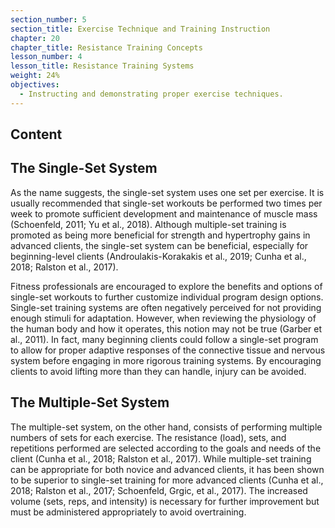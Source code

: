 ```yaml
---
section_number: 5
section_title: Exercise Technique and Training Instruction
chapter: 20
chapter_title: Resistance Training Concepts
lesson_number: 4
lesson_title: Resistance Training Systems
weight: 24%
objectives:
  - Instructing and demonstrating proper exercise techniques.
---
```


## Content
## The Single-Set System

As the name suggests, the single-set system uses one set per exercise. It is usually recommended that single-set workouts be performed two times per week to promote sufficient development and maintenance of muscle mass (Schoenfeld, 2011; Yu et al., 2018). Although multiple-set training is promoted as being more beneficial for strength and hypertrophy gains in advanced clients, the single-set system can be beneficial, especially for beginning-level clients (Androulakis-Korakakis et al., 2019; Cunha et al., 2018; Ralston et al., 2017).

Fitness professionals are encouraged to explore the benefits and options of single-set workouts to further customize individual program design options. Single-set training systems are often negatively perceived for not providing enough stimuli for adaptation. However, when reviewing the physiology of the human body and how it operates, this notion may not be true (Garber et al., 2011). In fact, many beginning clients could follow a single-set program to allow for proper adaptive responses of the connective tissue and nervous system before engaging in more rigorous training systems. By encouraging clients to avoid lifting more than they can handle, injury can be avoided.

## The Multiple-Set System

The multiple-set system, on the other hand, consists of performing multiple numbers of sets for each exercise. The resistance (load), sets, and repetitions performed are selected according to the goals and needs of the client (Cunha et al., 2018; Ralston et al., 2017). While multiple-set training can be appropriate for both novice and advanced clients, it has been shown to be superior to single-set training for more advanced clients (Cunha et al., 2018; Ralston et al., 2017; Schoenfeld, Grgic, et al., 2017). The increased volume (sets, reps, and intensity) is necessary for further improvement but must be administered appropriately to avoid overtraining.